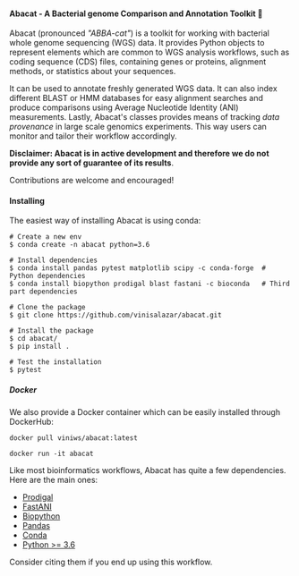 #### Abacat - A Bacterial genome Comparison and Annotation Toolkit 🥑 

Abacat (pronounced *"ABBA-cat"*) is a toolkit for working with bacterial whole genome sequencing
(WGS) data. It provides Python objects to represent elements which are common to WGS analysis workflows,
such as coding sequence (CDS) files, containing genes or proteins, alignment methods, or
statistics about your sequences.

It can be used to annotate freshly generated WGS data. It can also index different BLAST or HMM databases
for easy alignment searches and produce comparisons using Average Nucleotide Identity (ANI) measurements.
Lastly, Abacat's classes provides means of tracking *data provenance* in large scale genomics experiments.
This way users can monitor and tailor their workflow accordingly.

**Disclaimer: Abacat is in active development and therefore we do not provide any sort of guarantee of its results**.

Contributions are welcome and encouraged!

#### Installing

The easiest way of installing Abacat is using conda:
```
# Create a new env
$ conda create -n abacat python=3.6

# Install dependencies
$ conda install pandas pytest matplotlib scipy -c conda-forge  # Python dependencies
$ conda install biopython prodigal blast fastani -c bioconda   # Third part dependencies

# Clone the package
$ git clone https://github.com/vinisalazar/abacat.git

# Install the package
$ cd abacat/
$ pip install .

# Test the installation
$ pytest
```

##### Docker

We also provide a Docker container which can be easily installed through DockerHub:
```
docker pull viniws/abacat:latest

docker run -it abacat
```

Like most bioinformatics workflows, Abacat has quite a few dependencies. Here are the main ones:

* [Prodigal](https://github.com/hyattpd/Prodigal)
* [FastANI](https://github.com/ParBLiSS/FastANI)
* [Biopython](https://github.com/biopython/biopython)
* [Pandas](https://pandas.pydata.org/)
* [Conda](https://docs.conda.io/en/latest/)
* [Python >= 3.6](https://www.python.org/downloads/)

Consider citing them if you end up using this workflow.